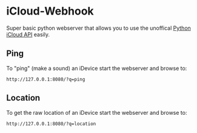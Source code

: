 # iCloud-Webhook
Super basic python webserver that allows you to use the unoffical [Python iCloud API](https://github.com/picklepete/pyicloud) easily.

## Ping
To "ping" (make a sound) an iDevice start the webserver and browse to:
```
http://127.0.0.1:8080/?q=ping
```

## Location
To get the raw location of an iDevice start the webserver and browse to:
```
http://127.0.0.1:8080/?q=location
```
